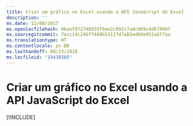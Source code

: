 ```yaml
---
title: Criar um gráfico no Excel usando a API JavaScript do Excel
description: ''
ms.date: 12/08/2017
ms.openlocfilehash: 0baef972740d33f9ae2c992c7adc069c4d67990f
ms.sourcegitcommit: 7ecc1dc24bf7488b53117d7a83ad60e952a6f7aa
ms.translationtype: HT
ms.contentlocale: pt-BR
ms.lasthandoff: 08/23/2018
ms.locfileid: "19438505"
---
```

# <a name="create-a-chart-in-excel-using-the-excel-javascript-api"></a>Criar um gráfico no Excel usando a API JavaScript do Excel

[!INCLUDE[](../includes/excel-tutorial-create-chart.md)]